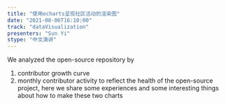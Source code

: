 ```yaml
---
title: "使用echarts呈现社区活动的渲染图"
date: "2021-08-06T16:10:00" 
track: "dataVisualization"
presenters: "Sun Yi"
stype: "中文演讲"
---
```

We analyzed the open-source repository by
 1. contributor growth curve
 2. monthly contributor activity
 to reflect the health of the open-source project, here we share some experiences and some interesting things about how to make these two charts
